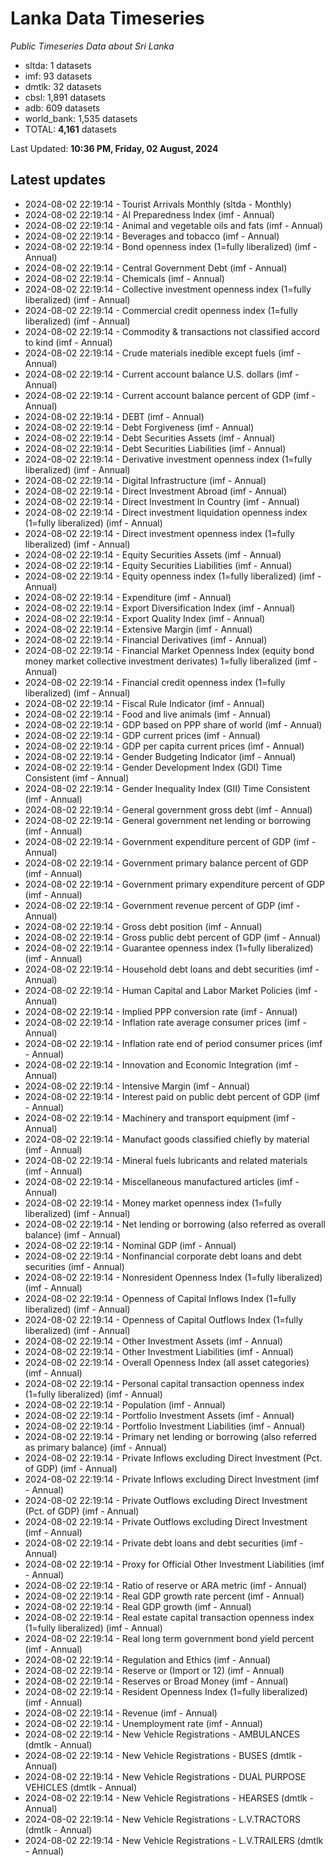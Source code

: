 # Lanka Data Timeseries
*Public Timeseries Data about Sri Lanka*

* sltda: 1 datasets
* imf: 93 datasets
* dmtlk: 32 datasets
* cbsl: 1,891 datasets
* adb: 609 datasets
* world_bank: 1,535 datasets
* TOTAL: **4,161** datasets

Last Updated: **10:36 PM, Friday, 02 August, 2024**

## Latest updates

* 2024-08-02 22:19:14 - Tourist Arrivals Monthly (sltda - Monthly)
* 2024-08-02 22:19:14 - AI Preparedness Index (imf - Annual)
* 2024-08-02 22:19:14 - Animal and vegetable oils and fats (imf - Annual)
* 2024-08-02 22:19:14 - Beverages and tobacco (imf - Annual)
* 2024-08-02 22:19:14 - Bond openness index (1=fully liberalized) (imf - Annual)
* 2024-08-02 22:19:14 - Central Government Debt (imf - Annual)
* 2024-08-02 22:19:14 - Chemicals (imf - Annual)
* 2024-08-02 22:19:14 - Collective investment openness index (1=fully liberalized) (imf - Annual)
* 2024-08-02 22:19:14 - Commercial credit openness index (1=fully liberalized) (imf - Annual)
* 2024-08-02 22:19:14 - Commodity & transactions not classified accord to kind (imf - Annual)
* 2024-08-02 22:19:14 - Crude materials inedible except fuels (imf - Annual)
* 2024-08-02 22:19:14 - Current account balance U.S. dollars (imf - Annual)
* 2024-08-02 22:19:14 - Current account balance percent of GDP (imf - Annual)
* 2024-08-02 22:19:14 - DEBT (imf - Annual)
* 2024-08-02 22:19:14 - Debt Forgiveness (imf - Annual)
* 2024-08-02 22:19:14 - Debt Securities Assets (imf - Annual)
* 2024-08-02 22:19:14 - Debt Securities Liabilities (imf - Annual)
* 2024-08-02 22:19:14 - Derivative investment openness index (1=fully liberalized) (imf - Annual)
* 2024-08-02 22:19:14 - Digital Infrastructure (imf - Annual)
* 2024-08-02 22:19:14 - Direct Investment Abroad (imf - Annual)
* 2024-08-02 22:19:14 - Direct Investment In Country (imf - Annual)
* 2024-08-02 22:19:14 - Direct investment liquidation openness index (1=fully liberalized) (imf - Annual)
* 2024-08-02 22:19:14 - Direct investment openness index (1=fully liberalized) (imf - Annual)
* 2024-08-02 22:19:14 - Equity Securities Assets (imf - Annual)
* 2024-08-02 22:19:14 - Equity Securities Liabilities (imf - Annual)
* 2024-08-02 22:19:14 - Equity openness index (1=fully liberalized) (imf - Annual)
* 2024-08-02 22:19:14 - Expenditure (imf - Annual)
* 2024-08-02 22:19:14 - Export Diversification Index (imf - Annual)
* 2024-08-02 22:19:14 - Export Quality Index (imf - Annual)
* 2024-08-02 22:19:14 - Extensive Margin (imf - Annual)
* 2024-08-02 22:19:14 - Financial Derivatives (imf - Annual)
* 2024-08-02 22:19:14 - Financial Market Openness Index (equity bond money market collective investment derivates) 1=fully liberalized (imf - Annual)
* 2024-08-02 22:19:14 - Financial credit openness index (1=fully liberalized) (imf - Annual)
* 2024-08-02 22:19:14 - Fiscal Rule Indicator (imf - Annual)
* 2024-08-02 22:19:14 - Food and live animals (imf - Annual)
* 2024-08-02 22:19:14 - GDP based on PPP share of world (imf - Annual)
* 2024-08-02 22:19:14 - GDP current prices (imf - Annual)
* 2024-08-02 22:19:14 - GDP per capita current prices (imf - Annual)
* 2024-08-02 22:19:14 - Gender Budgeting Indicator (imf - Annual)
* 2024-08-02 22:19:14 - Gender Development Index (GDI) Time Consistent (imf - Annual)
* 2024-08-02 22:19:14 - Gender Inequality Index (GII) Time Consistent (imf - Annual)
* 2024-08-02 22:19:14 - General government gross debt (imf - Annual)
* 2024-08-02 22:19:14 - General government net lending or borrowing (imf - Annual)
* 2024-08-02 22:19:14 - Government expenditure percent of GDP (imf - Annual)
* 2024-08-02 22:19:14 - Government primary balance percent of GDP (imf - Annual)
* 2024-08-02 22:19:14 - Government primary expenditure percent of GDP (imf - Annual)
* 2024-08-02 22:19:14 - Government revenue percent of GDP (imf - Annual)
* 2024-08-02 22:19:14 - Gross debt position (imf - Annual)
* 2024-08-02 22:19:14 - Gross public debt percent of GDP (imf - Annual)
* 2024-08-02 22:19:14 - Guarantee openness index (1=fully liberalized) (imf - Annual)
* 2024-08-02 22:19:14 - Household debt loans and debt securities (imf - Annual)
* 2024-08-02 22:19:14 - Human Capital and Labor Market Policies (imf - Annual)
* 2024-08-02 22:19:14 - Implied PPP conversion rate (imf - Annual)
* 2024-08-02 22:19:14 - Inflation rate average consumer prices (imf - Annual)
* 2024-08-02 22:19:14 - Inflation rate end of period consumer prices (imf - Annual)
* 2024-08-02 22:19:14 - Innovation and Economic Integration (imf - Annual)
* 2024-08-02 22:19:14 - Intensive Margin (imf - Annual)
* 2024-08-02 22:19:14 - Interest paid on public debt percent of GDP (imf - Annual)
* 2024-08-02 22:19:14 - Machinery and transport equipment (imf - Annual)
* 2024-08-02 22:19:14 - Manufact goods classified chiefly by material (imf - Annual)
* 2024-08-02 22:19:14 - Mineral fuels lubricants and related materials (imf - Annual)
* 2024-08-02 22:19:14 - Miscellaneous manufactured articles (imf - Annual)
* 2024-08-02 22:19:14 - Money market openness index (1=fully liberalized) (imf - Annual)
* 2024-08-02 22:19:14 - Net lending or borrowing (also referred as overall balance) (imf - Annual)
* 2024-08-02 22:19:14 - Nominal GDP (imf - Annual)
* 2024-08-02 22:19:14 - Nonfinancial corporate debt loans and debt securities (imf - Annual)
* 2024-08-02 22:19:14 - Nonresident Openness Index (1=fully liberalized) (imf - Annual)
* 2024-08-02 22:19:14 - Openness of Capital Inflows Index (1=fully liberalized) (imf - Annual)
* 2024-08-02 22:19:14 - Openness of Capital Outflows Index (1=fully liberalized) (imf - Annual)
* 2024-08-02 22:19:14 - Other Investment Assets (imf - Annual)
* 2024-08-02 22:19:14 - Other Investment Liabilities (imf - Annual)
* 2024-08-02 22:19:14 - Overall Openness Index (all asset categories) (imf - Annual)
* 2024-08-02 22:19:14 - Personal capital transaction openness index (1=fully liberalized) (imf - Annual)
* 2024-08-02 22:19:14 - Population (imf - Annual)
* 2024-08-02 22:19:14 - Portfolio Investment Assets (imf - Annual)
* 2024-08-02 22:19:14 - Portfolio Investment Liabilities (imf - Annual)
* 2024-08-02 22:19:14 - Primary net lending or borrowing (also referred as primary balance) (imf - Annual)
* 2024-08-02 22:19:14 - Private Inflows excluding Direct Investment (Pct. of GDP) (imf - Annual)
* 2024-08-02 22:19:14 - Private Inflows excluding Direct Investment (imf - Annual)
* 2024-08-02 22:19:14 - Private Outflows excluding Direct Investment (Pct. of GDP) (imf - Annual)
* 2024-08-02 22:19:14 - Private Outflows excluding Direct Investment (imf - Annual)
* 2024-08-02 22:19:14 - Private debt loans and debt securities (imf - Annual)
* 2024-08-02 22:19:14 - Proxy for Official Other Investment Liabilities (imf - Annual)
* 2024-08-02 22:19:14 - Ratio of reserve or ARA metric (imf - Annual)
* 2024-08-02 22:19:14 - Real GDP growth rate percent (imf - Annual)
* 2024-08-02 22:19:14 - Real GDP growth (imf - Annual)
* 2024-08-02 22:19:14 - Real estate capital transaction openness index (1=fully liberalized) (imf - Annual)
* 2024-08-02 22:19:14 - Real long term government bond yield percent (imf - Annual)
* 2024-08-02 22:19:14 - Regulation and Ethics (imf - Annual)
* 2024-08-02 22:19:14 - Reserve or (Import or 12) (imf - Annual)
* 2024-08-02 22:19:14 - Reserves or Broad Money (imf - Annual)
* 2024-08-02 22:19:14 - Resident Openness Index (1=fully liberalized) (imf - Annual)
* 2024-08-02 22:19:14 - Revenue (imf - Annual)
* 2024-08-02 22:19:14 - Unemployment rate (imf - Annual)
* 2024-08-02 22:19:14 - New Vehicle Registrations - AMBULANCES (dmtlk - Annual)
* 2024-08-02 22:19:14 - New Vehicle Registrations - BUSES (dmtlk - Annual)
* 2024-08-02 22:19:14 - New Vehicle Registrations - DUAL PURPOSE VEHICLES (dmtlk - Annual)
* 2024-08-02 22:19:14 - New Vehicle Registrations - HEARSES (dmtlk - Annual)
* 2024-08-02 22:19:14 - New Vehicle Registrations - L.V.TRACTORS (dmtlk - Annual)
* 2024-08-02 22:19:14 - New Vehicle Registrations - L.V.TRAILERS (dmtlk - Annual)